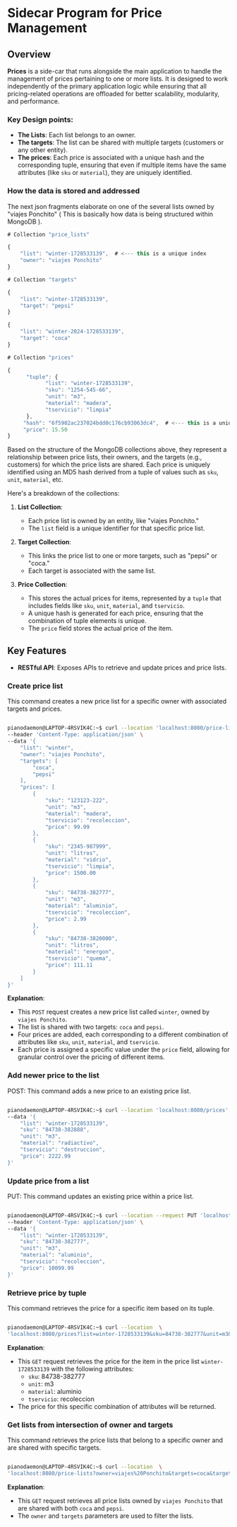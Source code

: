 # Sidecar Program for Price Management

## Overview

**Prices** is a side-car that runs alongside the main application to handle the management of prices pertaining to one or more lists. It is designed to work independently of the primary application logic while ensuring that all pricing-related operations are offloaded for better scalability, modularity, and performance.

### Key Design points:

-   **The Lists**: Each list belongs to an owner.
-   **The targets**: The list can be shared with multiple targets (customers or any other entity).
-   **The prices**: Each price is associated with a unique hash and the corresponding tuple, ensuring that even if multiple items have the same attributes (like `sku` or `material`), they are uniquely identified.

### How the data is stored and addressed

The next json fragments elaborate on one of the several lists owned by "viajes Ponchito" ( This is basically how data is being structured within MongoDB ). 

```js
# Collection "price_lists"

{
    "list": "winter-1728533139",  # <--- this is a unique index
    "owner": "viajes Ponchito"
}
```

```js
# Collection "targets"

{
    "list": "winter-1728533139",
    "target": "pepsi"
}

{
    "list": "winter-2024-1728533139",
    "target": "coca"
}
```

```js
# Collection "prices"

{
      "tuple": {
            "list": "winter-1728533139",
            "sku": "1254-545-66",
            "unit": "m3",
            "material": "madera",
            "tservicio": "limpia"
      },
     "hash": "6f5902ac237024bdd0c176cb93063dc4",  # <--- this is a unique index 
     "price": 15.50
}
```

Based on the structure of the MongoDB collections above, they represent a relationship between price lists, their owners, and the targets (e.g., customers) for which the price lists are shared. Each price is uniquely identified using an MD5 hash derived from a tuple of values such as `sku`, `unit`, `material`, etc.

Here's a breakdown of the collections:

1.  **List Collection**:
    
    -   Each price list is owned by an entity, like "viajes Ponchito."
    -   The `list` field is a unique identifier for that specific price list.
2.  **Target Collection**:
    
    -   This links the price list to one or more targets, such as "pepsi" or "coca."
    -   Each target is associated with the same list.
3.  **Price Collection**:
    
    -   This stores the actual prices for items, represented by a `tuple` that includes fields like `sku`, `unit`, `material`, and `tservicio`.
    -   A unique hash is generated for each price, ensuring that the combination of tuple elements is unique.
    -   The `price` field stores the actual price of the item.


## Key Features

- **RESTful API**: Exposes APIs to retrieve and update prices and price lists.

### Create price list

This command creates a new price list for a specific owner with associated targets and prices.

```sh

pianodaemon@LAPTOP-4RSVIK4C:~$ curl --location 'localhost:8080/price-lists' \
--header 'Content-Type: application/json' \
--data '{
    "list": "winter",
    "owner": "viajes Ponchito",
    "targets": [
        "coca",
        "pepsi"
    ],
    "prices": [
        {
            "sku": "123123-222",
            "unit": "m3",
            "material": "madera",
            "tservicio": "recoleccion",
            "price": 99.99
        },
        {
            "sku": "2345-987999",
            "unit": "litros",
            "material": "vidrio",
            "tservicio": "limpia",
            "price": 1500.00
        },
        {
            "sku": "84738-382777",
            "unit": "m3",
            "material": "aluminio",
            "tservicio": "recoleccion",
            "price": 2.99
        },
        {
            "sku": "84738-3820000",
            "unit": "litros",
            "material": "energon",
            "tservicio": "quema",
            "price": 111.11
        }
    ]
}'
```
**Explanation**:

-   This `POST` request creates a new price list called `winter`, owned by `viajes Ponchito`.
-   The list is shared with two targets: `coca` and `pepsi`.
-   Four prices are added, each corresponding to a different combination of attributes like `sku`, `unit`, `material`, and `tservicio`.
-   Each price is assigned a specific value under the `price` field, allowing for granular control over the pricing of different items.

### Add newer price to the list

POST: This command adds a new price to an existing price list.

```sh

pianodaemon@LAPTOP-4RSVIK4C:~$ curl --location 'localhost:8080/prices' \
--data '{
    "list": "winter-1728533139",
    "sku": "84738-382888",
    "unit": "m3",
    "material": "radiactivo",
    "tservicio": "destruccion",
    "price": 2222.99
}'
```

### Update price from a list

PUT: This command updates an existing price within a price list.

```sh

pianodaemon@LAPTOP-4RSVIK4C:~$ curl --location --request PUT 'localhost:8080/prices' \
--header 'Content-Type: application/json' \
--data '{
    "list": "winter-1728533139",
    "sku": "84738-382777",
    "unit": "m3",
    "material": "aluminio",
    "tservicio": "recoleccion",
    "price": 10099.99
}'
```


### Retrieve price by tuple

This command retrieves the price for a specific item based on its tuple.

```sh

pianodaemon@LAPTOP-4RSVIK4C:~$ curl --location  \
'localhost:8080/prices?list=winter-1728533139&sku=84738-382777&unit=m3&material=aluminio&tservicio=recoleccion'
```

**Explanation**:

-   This `GET` request retrieves the price for the item in the price list `winter-1728533139` with the following attributes:
    -   `sku`: 84738-382777
    -   `unit`: m3
    -   `material`: aluminio
    -   `tservicio`: recoleccion
-   The price for this specific combination of attributes will be returned.

### Get lists from intersection of owner and targets

This command retrieves the price lists that belong to a specific owner and are shared with specific targets.

```sh

pianodaemon@LAPTOP-4RSVIK4C:~$ curl --location  \
'localhost:8080/price-lists?owner=viajes%20Ponchito&targets=coca&targets=pepsi'
```

**Explanation**:

-   This `GET` request retrieves all price lists owned by `viajes Ponchito` that are shared with both `coca` and `pepsi`.
-   The `owner` and `targets` parameters are used to filter the lists.
